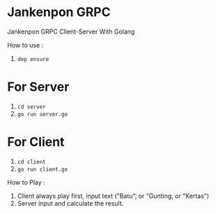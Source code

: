 # Jankenpon GRPC

Jankenpon GRPC Client-Server With Golang

How to use :
1. ``` dep ensure ```

# For Server
1. ``` cd server ```
2. ``` go run server.go ```

# For Client
1. ``` cd client ```
2. ``` go run client.go ```

How to Play : 
1. Client always play first, input text ("Batu", or "Gunting, or "Kertas")
2. Server input and calculate the result.